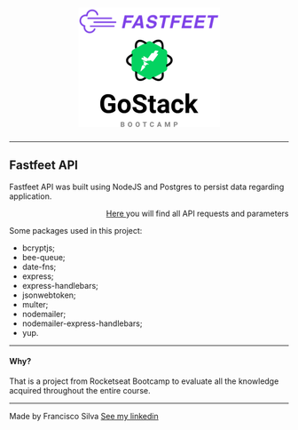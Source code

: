 

<h1 align="center">
  <img src="./src/assets/logo.png" alt="Logo FastFeet GoStack">
</h1>

---
## Fastfeet API

Fastfeet API was built using NodeJS and Postgres to persist data regarding application.

<p align="right"><a href="https://documenter.getpostman.com/view/4255399/SzezdCGx">Here </a>you will find all API requests and parameters</p>


Some packages used in this project:

- bcryptjs;
- bee-queue;
- date-fns;
- express;
- express-handlebars;
- jsonwebtoken;
- multer;
- nodemailer;
- nodemailer-express-handlebars;
- yup.


---

#### Why?

That is a project from Rocketseat Bootcamp to evaluate all the knowledge acquired throughout the entire course.

---


Made by Francisco Silva [See my linkedin](https://www.linkedin.com/in/francisco-silva-953561a6/)

